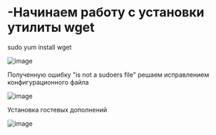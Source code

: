 # -Начинаем работу с установки утилиты wget

sudo yum install wget


![image](https://github.com/user-attachments/assets/a4b8d23f-bb36-45c0-bfea-cdfe297b588b)

Полученную ошибку "is not a sudoers file" решаем исправлением конфигурационного файла

![image](https://github.com/user-attachments/assets/5fab7563-f9b7-4dac-87e9-9bfcf5af549b)


Установка гостевых дополнений 

![image](https://github.com/user-attachments/assets/9596fc5f-52bd-4764-b390-cfa75080c7a6)


